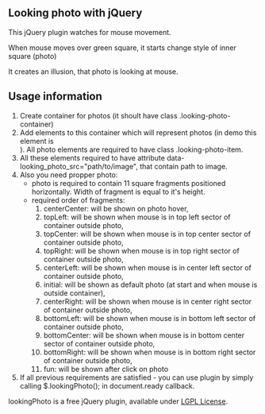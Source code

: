 Looking photo with jQuery
---------------------------

This jQuery plugin watches for mouse movement.

When mouse moves over green square, it starts change style of inner square (photo)

It creates an illusion, that photo is looking at mouse.

Usage information
-----------------

1.  Create container for photos (it shoult have class .looking-photo-container)
2.  Add elements to this container which will represent photos (in demo this element is <div>). All photo elements are
required to have class .looking-photo-item.
3.  All these elements required to have attribute data-looking_photo_src="path/to/image", that contain path to image.
4.  Also you need propper photo:
    * photo is required to contain 11 square fragments positioned horizontally. Width of fragment is equal to it's height.
    * required order of fragments:
        1.  centerCenter: will be shown on photo hover,
        2.  topLeft: will be shown when mouse is in top left sector of container outside photo,
        3.  topCenter: will be shown when mouse is in top center sector of container outside photo,
        4.  topRight: will be shown when mouse is in top right sector of container outside photo,
        5.  centerLeft: will be shown when mouse is in center left sector of container outside photo,
        6.  initial: will be shown as default photo (at start and when mouse is outside container),
        7.  centerRight: will be shown when mouse is in center right sector of container outside photo,
        8.  bottomLeft: will be shown when mouse is in bottom left sector of container outside photo,
        9.  bottomCenter: will be shown when mouse is in bottom center sector of container outside photo,
        10.  bottomRight: will be shown when mouse is in bottom right sector of container outside photo,
        11.  fun: will be shown after click on photo
5.  If all previous requirements are satisfied - you can use plugin by simply calling $.lookingPhoto(); in document.ready callback.

lookingPhoto is a free jQuery plugin, available under [LGPL License](http://www.gnu.org/copyleft/lgpl.html).